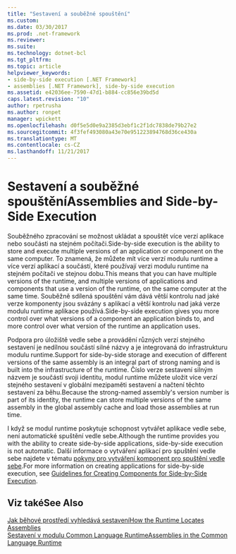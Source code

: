 ```yaml
---
title: "Sestavení a souběžné spouštění"
ms.custom: 
ms.date: 03/30/2017
ms.prod: .net-framework
ms.reviewer: 
ms.suite: 
ms.technology: dotnet-bcl
ms.tgt_pltfrm: 
ms.topic: article
helpviewer_keywords:
- side-by-side execution [.NET Framework]
- assemblies [.NET Framework], side-by-side execution
ms.assetid: e42036ee-7590-47d1-b884-cc856e39bd5d
caps.latest.revision: "10"
author: rpetrusha
ms.author: ronpet
manager: wpickett
ms.openlocfilehash: d0f5e5d0e9a2385d3ebf1c2f1dc7838de79b27e2
ms.sourcegitcommit: 4f3fef493080a43e70e951223894768d36ce430a
ms.translationtype: MT
ms.contentlocale: cs-CZ
ms.lasthandoff: 11/21/2017
---
```

# <a name="assemblies-and-side-by-side-execution"></a><span data-ttu-id="f0400-102">Sestavení a souběžné spouštění</span><span class="sxs-lookup"><span data-stu-id="f0400-102">Assemblies and Side-by-Side Execution</span></span>
<span data-ttu-id="f0400-103">Souběžného zpracování se možnost ukládat a spouštět více verzí aplikace nebo součásti na stejném počítači.</span><span class="sxs-lookup"><span data-stu-id="f0400-103">Side-by-side execution is the ability to store and execute multiple versions of an application or component on the same computer.</span></span> <span data-ttu-id="f0400-104">To znamená, že můžete mít více verzí modulu runtime a více verzí aplikací a součástí, které používají verzi modulu runtime na stejném počítači ve stejnou dobu.</span><span class="sxs-lookup"><span data-stu-id="f0400-104">This means that you can have multiple versions of the runtime, and multiple versions of applications and components that use a version of the runtime, on the same computer at the same time.</span></span> <span data-ttu-id="f0400-105">Souběžně sdílená spouštění vám dává větší kontrolu nad jaké verze komponenty jsou svázány s aplikací a větší kontrolu nad jaká verze modulu runtime aplikace používá.</span><span class="sxs-lookup"><span data-stu-id="f0400-105">Side-by-side execution gives you more control over what versions of a component an application binds to, and more control over what version of the runtime an application uses.</span></span>  
  
 <span data-ttu-id="f0400-106">Podpora pro úložiště vedle sebe a provádění různých verzí stejného sestavení je nedílnou součástí silné názvy a je integrovaná do infrastrukturu modulu runtime.</span><span class="sxs-lookup"><span data-stu-id="f0400-106">Support for side-by-side storage and execution of different versions of the same assembly is an integral part of strong naming and is built into the infrastructure of the runtime.</span></span> <span data-ttu-id="f0400-107">Číslo verze sestavení silným názvem je součástí svoji identitu, modul runtime můžete uložit více verzí stejného sestavení v globální mezipaměti sestavení a načtení těchto sestavení za běhu.</span><span class="sxs-lookup"><span data-stu-id="f0400-107">Because the strong-named assembly's version number is part of its identity, the runtime can store multiple versions of the same assembly in the global assembly cache and load those assemblies at run time.</span></span>  
  
 <span data-ttu-id="f0400-108">I když se modul runtime poskytuje schopnost vytvářet aplikace vedle sebe, není automatické spuštění vedle sebe.</span><span class="sxs-lookup"><span data-stu-id="f0400-108">Although the runtime provides you with the ability to create side-by-side applications, side-by-side execution is not automatic.</span></span> <span data-ttu-id="f0400-109">Další informace o vytváření aplikací pro spuštění vedle sebe najdete v tématu [pokyny pro vytváření komponent pro spuštění vedle sebe](../../../docs/framework/deployment/guidelines-for-creating-components-for-side-by-side-execution.md).</span><span class="sxs-lookup"><span data-stu-id="f0400-109">For more information on creating applications for side-by-side execution, see [Guidelines for Creating Components for Side-by-Side Execution](../../../docs/framework/deployment/guidelines-for-creating-components-for-side-by-side-execution.md).</span></span>  
  
## <a name="see-also"></a><span data-ttu-id="f0400-110">Viz také</span><span class="sxs-lookup"><span data-stu-id="f0400-110">See Also</span></span>  
 [<span data-ttu-id="f0400-111">Jak běhové prostředí vyhledává sestavení</span><span class="sxs-lookup"><span data-stu-id="f0400-111">How the Runtime Locates Assemblies</span></span>](../../../docs/framework/deployment/how-the-runtime-locates-assemblies.md)  
 [<span data-ttu-id="f0400-112">Sestavení v modulu Common Language Runtime</span><span class="sxs-lookup"><span data-stu-id="f0400-112">Assemblies in the Common Language Runtime</span></span>](../../../docs/framework/app-domains/assemblies-in-the-common-language-runtime.md)
